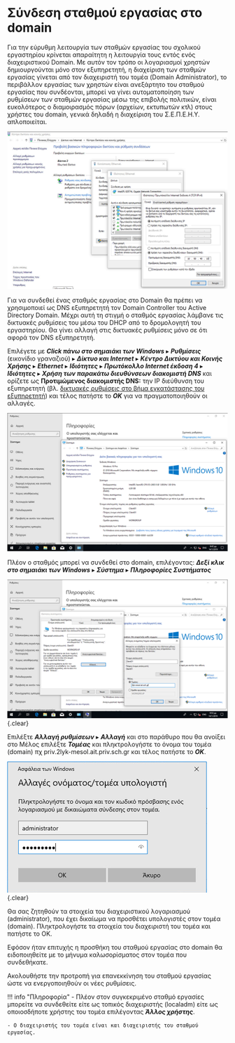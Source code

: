 # Σύνδεση σταθμού εργασίας στο domain

Για την εύρυθμη λειτουργία των σταθμών εργασίας του σχολικού εργαστηρίου
κρίνεται απαραίτητη η λειτουργία τους εντός ενός διαχειριστικού Domain. Με
αυτόν τον τρόπο οι λογαριασμοί χρηστών δημιουργούνται μόνο στον εξυπηρετητή, η
διαχείριση των σταθμών εργασίας γίνεται από τον διαχειριστή του τομέα (Domain
Administrator), το περιβάλλον εργασίας των χρηστών είναι ανεξάρτητο του σταθμού
εργασίας που συνδέονται, μπορεί να γίνει αυτοματοποίηση των ρυθμίσεων των
σταθμών εργασίας μέσω της επιβολής πολιτικών, είναι ευκολότερος ο διαμοιρασμός
πόρων (αρχείων, εκτυπωτών κτλ) στους χρήστες του domain, γενικά δηλαδή η διαχείριση του Σ.Ε.Π.Ε.Η.Υ. απλοποιείται.

[![](01-change-dns-settings.png)](01-change-dns-settings.png)

Για να συνδεθεί ένας σταθμός εργασίας στο Domain θα πρέπει να χρησιμοποιεί ως DNS εξυπηρετητή τον Domain Controller του Active Directory Domain. Μέχρι αυτή τη στιγμή ο σταθμός εργασίας λάμβανε τις δικτυακές ρυθμίσεις του μέσω του DHCP από το δρομολογητή του εργαστηρίου. Θα γίνει αλλαγή στις δικτυακές ρυθμίσεις μόνο σε ότι αφορά τον DNS εξυπηρετητή.

Επιλέγετε με ***Click πάνω στο σημαιάκι των Windows*** ▸ ***Ρυθμίσεις*** (εικονίδιο γραναζιού) ▸ ***Δίκτυο και Internet*** ▸ ***Κέντρο Δικτύου και Κοινής Χρήσης*** ▸ ***Ethernet*** ▸ ***Ιδιότητες*** ▸ ***Πρωτόκολλο Internet έκδοση 4*** ▸ ***Ιδιότητες*** ▸ ***Χρήση των παρακάτω διευθύνσεων διακομιστή DNS*** και ορίζετε ως **Προτιμώμενος διακομιστής DNS:** την IP διεύθυνση του εξυπηρετητή (βλ. [δικτυακές ρυθμίσεις στο βήμα εγκατάστασης του εξυπηρετητή](../server-installation/#server-ip-dns-settings)) και τέλος πατήστε το ***OK*** για να πραγματοποιηθούν οι αλλαγές.

[![](02-system-properties.png)](02-system-properties.png)

Πλέον ο σταθμός μπορεί να συνδεθεί στο domain, επιλέγοντας: ***Δεξί κλικ στο σημαιάκι των Windows*** ▸ ***Σύστημα*** ▸ ***Πληροφορίες Συστήματος***

[![](03-join-domain.png)](03-join-domain.png)
{.clear}

Επιλέξτε ***Αλλαγή ρυθμίσεων*** ▸ ***Αλλαγή*** και στο παράθυρο που θα ανοίξει στο Μέλος επιλέξτε ***Τομέας*** και πληκτρολογήστε το όνομα του τομέα (domain) πχ priv.2lyk-mesol.ait.priv.sch.gr και τέλος πατήστε το ***OK***.

[![](04-admin-credentials.png)](04-admin-credentials.png)
{.clear}

Θα σας ζητηθούν τα στοιχεία του διαχειριστικού λογαριασμού (administrator), που έχει δικαίωμα να προσθέτει υπολογιστές στον τομέα (domain). Πληκτρολογήστε τα στοιχεία του διαχειριστή του τομέα και πατήστε το OK.

Εφόσον ήταν επιτυχής η προσθήκη του σταθμού εργασίας στο domain θα ειδοποιηθείτε με το μήνυμα καλωσορίσματος στον τομέα που συνδεθήκατε.

Ακολουθήστε την προτροπή για επανεκκίνηση του σταθμού εργασίας ώστε να ενεργοποιηθούν οι νέες ρυθμίσεις.

!!! info "Πληροφορία"
    - Πλέον στον συγκεκριμένο σταθμό εργασίες μπορείτε να συνδεθείτε είτε ως τοπικός διαχειριστής (localadm) είτε ως οποιοσδήποτε χρήστης του τομέα επιλέγοντας ***Άλλος χρήστης***.

    - Ο διαχειριστής του τομέα είναι και διαχειριστής του σταθμού εργασίας.
